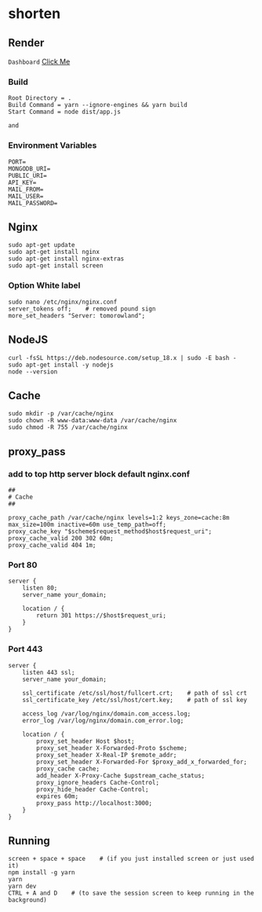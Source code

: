 # shorten

## Render

`Dashboard` [Click Me](https://dashboard.render.com/ "Click Me")

### Build

```
Root Directory = .
Build Command = yarn --ignore-engines && yarn build
Start Command = node dist/app.js
```

`and`

### Environment Variables

```
PORT=
MONGODB_URI=
PUBLIC_URI=
API_KEY=
MAIL_FROM=
MAIL_USER=
MAIL_PASSWORD=
```

## Nginx

```
sudo apt-get update
sudo apt-get install nginx
sudo apt-get install nginx-extras
sudo apt-get install screen
```

### Option White label

```
sudo nano /etc/nginx/nginx.conf
server_tokens off;    # removed pound sign
more_set_headers "Server: tomorowland";
```

## NodeJS

```
curl -fsSL https://deb.nodesource.com/setup_18.x | sudo -E bash -
sudo apt-get install -y nodejs
node --version
```

## Cache

```
sudo mkdir -p /var/cache/nginx
sudo chown -R www-data:www-data /var/cache/nginx
sudo chmod -R 755 /var/cache/nginx
```

## proxy_pass

### add to top http server block default nginx.conf

```
##
# Cache
##

proxy_cache_path /var/cache/nginx levels=1:2 keys_zone=cache:8m max_size=100m inactive=60m use_temp_path=off;
proxy_cache_key "$scheme$request_method$host$request_uri";
proxy_cache_valid 200 302 60m;
proxy_cache_valid 404 1m;
```

### Port 80

```
server {
    listen 80;
    server_name your_domain;

    location / {
        return 301 https://$host$request_uri;
    }
}
```

### Port 443

```
server {
    listen 443 ssl;
    server_name your_domain;

    ssl_certificate /etc/ssl/host/fullcert.crt;    # path of ssl crt
    ssl_certificate_key /etc/ssl/host/cert.key;    # path of ssl key

    access_log /var/log/nginx/domain.com_access.log;
    error_log /var/log/nginx/domain.com_error.log;

    location / {
        proxy_set_header Host $host;
        proxy_set_header X-Forwarded-Proto $scheme;
        proxy_set_header X-Real-IP $remote_addr;
        proxy_set_header X-Forwarded-For $proxy_add_x_forwarded_for;
        proxy_cache cache;
        add_header X-Proxy-Cache $upstream_cache_status;
        proxy_ignore_headers Cache-Control;
        proxy_hide_header Cache-Control;
        expires 60m;
        proxy_pass http://localhost:3000;
    }
}
```

## Running

```
screen + space + space    # (if you just installed screen or just used it)
npm install -g yarn
yarn
yarn dev
CTRL + A and D    # (to save the session screen to keep running in the background)
```
